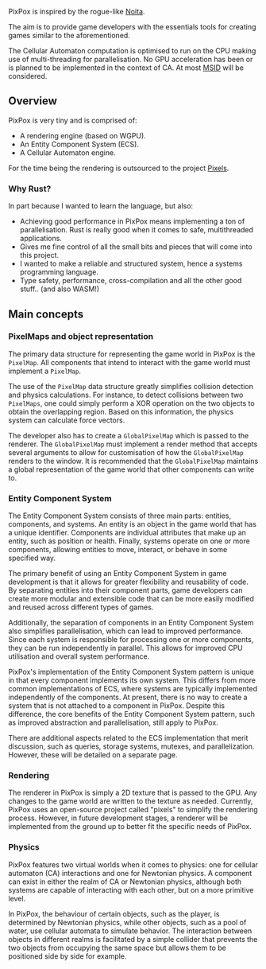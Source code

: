
PixPox is inspired by the rogue-like [Noita](https://store.steampowered.com/app/881100/Noita/).

The aim is to provide game developers with the essentials tools for creating games similar to the aforementioned.

The Cellular Automaton computation is optimised to run on the CPU making use of multi-threading for parallelisation. No GPU acceleration has been or is planned to be implemented in the context of CA. At most [MSID](https://en.wikipedia.org/wiki/Multiple_instruction,_single_data) will be considered.

## Overview

PixPox is very tiny and is comprised of:
- A rendering engine (based on WGPU).
- An Entity Component System (ECS).
- A Cellular Automaton engine.

For the time being the rendering is outsourced to the project [Pixels](https://github.com/parasyte/pixels). 

### Why Rust?

In part because I wanted to learn the language, but also:
- Achieving good performance in PixPox means implementing a ton of parallelisation. Rust is really good when it comes to safe, multithreaded applications.
- Gives me fine control of all the small bits and pieces that will come into this project.
- I wanted to make a reliable and structured system, hence a systems programming language.
- Type safety, performance, cross-compilation and all the other good stuff.. (and also WASM!)

##  Main concepts

### PixelMaps and object representation

The primary data structure for representing the game world in PixPox is the `PixelMap`. All components that intend to interact with the game world must implement a `PixelMap`.

The use of the `PixelMap` data structure greatly simplifies collision detection and physics calculations. For instance, to detect collisions between two `PixelMaps`, one could simply perform a XOR operation on the two objects to obtain the overlapping region. Based on this information, the physics system can calculate force vectors.

The developer also has to create a `GlobalPixelMap` which is passed to the renderer. The `GlobalPixelMap` must implement a render method that accepts several arguments to allow for customisation of how the `GlobalPixelMap` renders to the window. It is recommended that the `GlobalPixelMap` maintains a global representation of the game world that other components can write to.

### Entity Component System

The Entity Component System consists of three main parts: entities, components, and systems. An entity is an object in the game world that has a unique identifier. Components are individual attributes that make up an entity, such as position or health. Finally, systems operate on one or more components, allowing entities to move, interact, or behave in some specified way.

The primary benefit of using an Entity Component System in game development is that it allows for greater flexibility and reusability of code. By separating entities into their component parts, game developers can create more modular and extensible code that can be more easily modified and reused across different types of games.

Additionally, the separation of components in an Entity Component System also simplifies parallelisation, which can lead to improved performance. Since each system is responsible for processing one or more components, they can be run independently in parallel. This allows for improved CPU utilisation and overall system performance.

PixPox's implementation of the Entity Component System pattern is unique in that every component implements its own system. This differs from more common implementations of ECS, where systems are typically implemented independently of the components. At present, there is no way to create a system that is not attached to a component in PixPox. Despite this difference, the core benefits of the Entity Component System pattern, such as improved abstraction and parallelisation, still apply to PixPox.

There are additional aspects related to the ECS implementation that merit discussion, such as queries, storage systems, mutexes, and parallelization. However, these will be detailed on a separate page.

### Rendering

The renderer in PixPox is simply a 2D texture that is passed to the GPU. Any changes to the game world are written to the texture as needed. Currently, PixPox uses an open-source project called "pixels" to simplify the rendering process. However, in future development stages, a renderer will be implemented from the ground up to better fit the specific needs of PixPox.

### Physics

PixPox features two virtual worlds when it comes to physics: one for cellular automaton (CA) interactions and one for Newtonian physics. A component can exist in either the realm of CA or Newtonian physics, although both systems are capable of interacting with each other, but on a more primitive level.

In PixPox, the behaviour of certain objects, such as the player, is determined by Newtonian physics, while other objects, such as a pool of water, use cellular automata to simulate behavior. The interaction between objects in different realms is facilitated by a simple collider that prevents the two objects from occupying the same space but allows them to be positioned side by side for example.